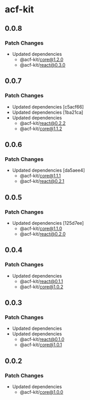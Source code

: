 # acf-kit

## 0.0.8

### Patch Changes

- Updated dependencies
  - @acf-kit/core@1.2.0
  - @acf-kit/react@0.3.0

## 0.0.7

### Patch Changes

- Updated dependencies [c5acf66]
- Updated dependencies [1ba21ca]
- Updated dependencies
  - @acf-kit/react@0.2.2
  - @acf-kit/core@1.1.2

## 0.0.6

### Patch Changes

- Updated dependencies [da5aee4]
  - @acf-kit/core@1.1.1
  - @acf-kit/react@0.2.1

## 0.0.5

### Patch Changes

- Updated dependencies [125d7ee]
  - @acf-kit/core@1.1.0
  - @acf-kit/react@0.2.0

## 0.0.4

### Patch Changes

- Updated dependencies
  - @acf-kit/react@0.1.1
  - @acf-kit/core@1.0.2

## 0.0.3

### Patch Changes

- Updated dependencies
- Updated dependencies
  - @acf-kit/react@0.1.0
  - @acf-kit/core@1.0.1

## 0.0.2

### Patch Changes

- Updated dependencies
  - @acf-kit/core@1.0.0
